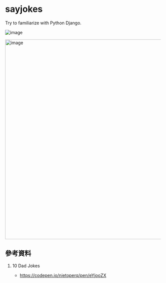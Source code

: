 # sayjokes
Try to familiarize with Python Django.

![image](https://github.com/jamieyu0914/sayjokes/assets/43780809/ae9fb34a-1243-4f41-87b0-f27ceae836b3)

<img width="645" alt="image" src="https://github.com/jamieyu0914/sayjokes/assets/43780809/7c1a57ad-3593-431f-b03f-6f7180a466b6">


## 參考資料

1. 10 Dad Jokes

   - https://codepen.io/nietoperq/pen/eYjooZX
